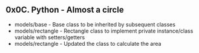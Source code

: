 ## 0x0C. Python - Almost a circle

* models/base - Base class to be inherited by subsequent classes
* models/rectangle - Rectangle class to implement private instance/class variable with setters/getters
* models/rectangle - Updated the class to calculate the area
